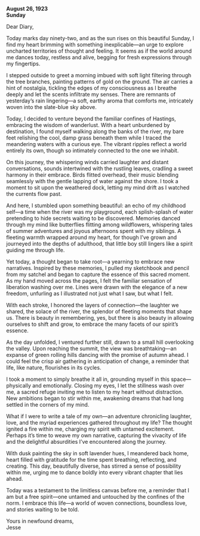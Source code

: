
**August 26, 1923**  
**Sunday**  

Dear Diary,  

Today marks day ninety-two, and as the sun rises on this beautiful Sunday, I find my heart brimming with something inexplicable—an urge to explore uncharted territories of thought and feeling. It seems as if the world around me dances today, restless and alive, begging for fresh expressions through my fingertips. 

I stepped outside to greet a morning imbued with soft light filtering through the tree branches, painting patterns of gold on the ground. The air carries a hint of nostalgia, tickling the edges of my consciousness as I breathe deeply and let the scents infiltrate my senses. There are remnants of yesterday’s rain lingering—a soft, earthy aroma that comforts me, intricately woven into the slate-blue sky above. 

Today, I decided to venture beyond the familiar confines of Hastings, embracing the wisdom of wanderlust. With a heart unburdened by destination, I found myself walking along the banks of the river, my bare feet relishing the cool, damp grass beneath them while I traced the meandering waters with a curious eye. The vibrant ripples reflect a world entirely its own, though so intimately connected to the one we inhabit. 

On this journey, the whispering winds carried laughter and distant conversations, sounds intertwined with the rustling leaves, cradling a sweet harmony in their embrace. Birds flitted overhead, their music blending seamlessly with the gentle lapping of water against the shore. I took a moment to sit upon the weathered dock, letting my mind drift as I watched the currents flow past. 

And here, I stumbled upon something beautiful: an echo of my childhood self—a time when the river was my playground, each splish-splash of water pretending to hide secrets waiting to be discovered. Memories danced through my mind like butterflies flitting among wildflowers, whispering tales of summer adventures and joyous afternoons spent with my siblings. A fleeting warmth wrapped around my heart, for though I’ve grown and journeyed into the depths of adulthood, that little boy still lingers like a spirit guiding me through life.

Yet today, a thought began to take root—a yearning to embrace new narratives. Inspired by these memories, I pulled my sketchbook and pencil from my satchel and began to capture the essence of this sacred moment. As my hand moved across the pages, I felt the familiar sensation of liberation washing over me. Lines were drawn with the elegance of a new freedom, unfurling as I illustrated not just what I saw, but what I felt. 

With each stroke, I honored the layers of connection—the laughter we shared, the solace of the river, the splendor of fleeting moments that shape us. There is beauty in remembering, yes, but there is also beauty in allowing ourselves to shift and grow, to embrace the many facets of our spirit’s essence. 

As the day unfolded, I ventured further still, drawn to a small hill overlooking the valley. Upon reaching the summit, the view was breathtaking—an expanse of green rolling hills dancing with the promise of autumn ahead. I could feel the crisp air gathering in anticipation of change, a reminder that life, like nature, flourishes in its cycles. 

I took a moment to simply breathe it all in, grounding myself in this space—physically and emotionally. Closing my eyes, I let the stillness wash over me, a sacred refuge inviting me to listen to my heart without distraction. New ambitions began to stir within me, awakening dreams that had long settled in the corners of my mind. 

What if I were to write a tale of my own—an adventure chronicling laughter, love, and the myriad experiences gathered throughout my life? The thought ignited a fire within me, charging my spirit with untamed excitement. Perhaps it’s time to weave my own narrative, capturing the vivacity of life and the delightful absurdities I’ve encountered along the journey. 

With dusk painting the sky in soft lavender hues, I meandered back home, heart filled with gratitude for the time spent breathing, reflecting, and creating. This day, beautifully diverse, has stirred a sense of possibility within me, urging me to dance boldly into every vibrant chapter that lies ahead. 

Today was a testament to the limitless canvas before me, a reminder that I am but a free spirit—one untamed and untouched by the confines of the norm. I embrace this life—a world of woven connections, boundless love, and stories waiting to be told.

Yours in newfound dreams,  
Jesse
